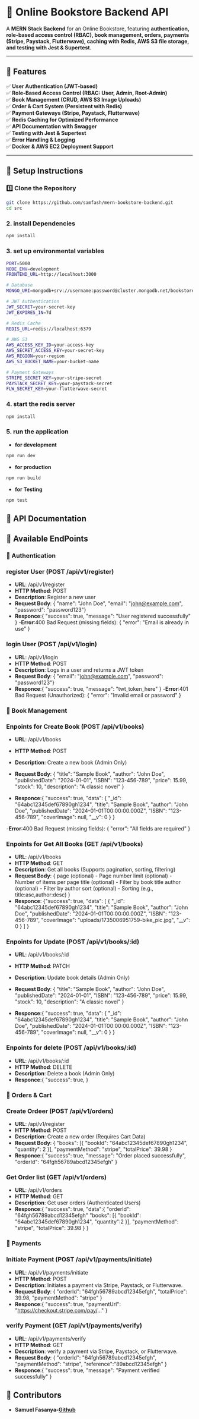 # 📒 Online Bookstore Backend API

A **MERN Stack Backend** for an Online Bookstore, featuring **authentication, role-based access control (RBAC), book management, orders, payments (Stripe, Paystack, Flutterwave), caching with Redis, AWS S3 file storage, and testing with Jest & Supertest**.

---

## **🚀 Features**
✅ **User Authentication (JWT-based)**  
✅ **Role-Based Access Control (RBAC: User, Admin, Root-Admin)**  
✅ **Book Management (CRUD, AWS S3 Image Uploads)**  
✅ **Order & Cart System (Persistent with Redis)**  
✅ **Payment Gateways (Stripe, Paystack, Flutterwave)**  
✅ **Redis Caching for Optimized Performance**  
✅ **API Documentation with Swagger**  
✅ **Testing with Jest & Supertest**  
✅ **Error Handling & Logging**  
✅ **Docker & AWS EC2 Deployment Support**  

---

## **📌 Setup Instructions**
### **1️⃣ Clone the Repository**
```bash
git clone https://github.com/samfash/mern-bookstore-backend.git
cd src
```

### **2. install Dependencies**
```bash
npm install
```
### **3. set up environmental variables**
```bash
PORT=5000
NODE_ENV=development
FRONTEND_URL=http://localhost:3000

# Database
MONGO_URI=mongodb+srv://username:password@cluster.mongodb.net/bookstore

# JWT Authentication
JWT_SECRET=your-secret-key
JWT_EXPIRES_IN=7d

# Redis Cache
REDIS_URL=redis://localhost:6379

# AWS S3
AWS_ACCESS_KEY_ID=your-access-key
AWS_SECRET_ACCESS_KEY=your-secret-key
AWS_REGION=your-region
AWS_S3_BUCKET_NAME=your-bucket-name

# Payment Gateways
STRIPE_SECRET_KEY=your-stripe-secret
PAYSTACK_SECRET_KEY=your-paystack-secret
FLW_SECRET_KEY=your-flutterwave-secret
```
### **4. start the redis server**
```bash
npm install
```
### **5. run the application**
- **for development**
```bash
npm run dev
```
- **for production**
```bash
npm run build
```
- **for Testing**
```bash
npm test
```
## **📌 API Documentation**

## **📌 Available EndPoints**
### **📌 Authentication**
### **register User (POST /api/v1/register)**
- **URL**: /api/v1/register
- **HTTP Method**: POST
- **Description**: Register a new user
- **Request Body**: {
    "name": "John Doe",
    "email": "john@example.com",
    "password": "password123"}
- **Responce**:{
    "success": true,
    "message": "User registered successfully"
}
-**Error**:400 Bad Request (missing fields):
            {
            "error": "Email is already in use"
            }

### **login User (POST /api/v1/login)**
- **URL**: /api/v1/login
- **HTTP Method**: POST
- **Description**:  Logs in a user and returns a JWT token
- **Request Body**: {
    "email": "john@example.com",
    "password": "password123"}
- **Responce**:{
    "success": true,
    "message": "twt_token_here"
}
-**Error**:401 Bad Request (Unauthorized):
            {
            "error": "Invalid email or password"
            }

### **📌 Book Management**
### **Enpoints for Create Book (POST /api/v1/books)**
- **URL**: /api/v1/books
- **HTTP Method**: POST
- **Description**: Create a new book (Admin Only)
- **Request Body**: {
  "title": "Sample Book",
  "author": "John Doe",
  "publishedDate": "2024-01-01",
  "ISBN": "123-456-789",
  "price": 15.99,
  "stock": 10,
  "description": "A classic novel"
}

- **Responce**:{
  "success": true,
  "data": {
    "_id": "64abc12345def67890gh1234",
    "title": "Sample Book",
    "author": "John Doe",
    "publishedDate": "2024-01-01T00:00:00.000Z",
    "ISBN": "123-456-789",
    "coverImage": null,
    "__v": 0
  }
}

-**Error**:400 Bad Request (missing fields):
            {
            "error": "All fields are required"
            }

### **Enpoints for Get All Books (GET /api/v1/books)**
- **URL**: /api/v1/books
- **HTTP Method**: GET
- **Description**: Get all books (Supports pagination, sorting, filtering)
- **Request Body**: {
    page (optional) - Page number
    limit (optional) - Number of items per page
    title (optional) - Filter by book title
    author (optional) - Filter by author
    sort (optional) - Sorting (e.g., title:asc,author:desc)
}
- **Responce**: {"success": true,
                        "data": [
                            {
                            "_id": "64abc12345def67890gh1234",
                            "title": "Sample Book",
                            "author": "John Doe",
                            "publishedDate": "2024-01-01T00:00:00.000Z",
                            "ISBN": "123-456-789",
                            "coverImage": "uploads/1735006951759-bike_pic.jpg",
                            "__v": 0
                            }
                        ]
                    }

### **Enpoints for Update (POST /api/v1/books/:id)**
- **URL**: /api/v1/books/:id
- **HTTP Method**: PATCH
- **Description**: Update book details (Admin Only)
- **Request Body**: {
  "title": "Sample Book",
  "author": "John Doe",
  "publishedDate": "2024-01-01",
  "ISBN": "123-456-789",
  "price": 15.99,
  "stock": 10,
  "description": "A classic novel"
}

- **Responce**:{
  "success": true,
  "data": {
    "_id": "64abc12345def67890gh1234",
    "title": "Sample Book",
    "author": "John Doe",
    "publishedDate": "2024-01-01T00:00:00.000Z",
    "ISBN": "123-456-789",
    "coverImage": null,
    "__v": 0
  }
}

### **Enpoints for delete (POST /api/v1/books/:id)**
- **URL**: /api/v1/books/:id
- **HTTP Method**: DELETE
- **Description**: Delete a book (Admin Only)
- **Responce**:{
    "success": true,
}

### **📌 Orders & Cart**
### **Create Ordeer (POST /api/v1/orders)**
- **URL**: /api/v1/register
- **HTTP Method**: POST
- **Description**: Create a new order (Requires Cart Data)
- **Request Body**: {
    "books": [{ "bookId": "64abc12345def67890gh1234", "quantity": 2 }],
  "paymentMethod": "stripe",
  "totalPrice": 39.98
}
- **Responce**:{
    "success": true,
    "message": "Order placed successfully",
    "orderId": "64fgh56789abcd12345efgh"
}

### **Get Order list (GET /api/v1/orders)**
- **URL**: /api/v1/orders
- **HTTP Method**: GET
- **Description**: Get user orders (Authenticated Users)
- **Responce**:{
    "success": true,
    "data":{
        "orderId": "64fgh56789abcd12345efgh"
         "books": [{ "bookId": "64abc12345def67890gh1234", "quantity":2 }],
  "paymentMethod": "stripe",
  "totalPrice": 39.98
    }
}

### **📌 Payments**
### **Initiate Payment (POST /api/v1/payments/initiate)**
- **URL**: /api/v1/payments/initiate
- **HTTP Method**: POST
- **Description**: Initiates a payment via Stripe, Paystack, or Flutterwave.
- **Request Body**: {
    "orderId": "64fgh56789abcd12345efgh",
    "totalPrice": 39.98,
    "paymentMethod": "stripe"
}
- **Responce**:{
    "success": true,
    "paymentUrl": "https://checkout.stripe.com/pay/..."
}

### **verify Payment (GET /api/v1/payments/verify)**
- **URL**: /api/v1/payments/verify
- **HTTP Method**: GET
- **Description**: verify a payment via Stripe, Paystack, or Flutterwave.
- **Request Body**: {
    "orderId": "64fgh56789abcd12345efgh",
    "paymentMethod": "stripe",
    "reference":"89abcd12345efgh"
}
- **Responce**:{
    "success": true,
    "message": "Payment verified successfully"
}

## **📌 Contributors**
- **Samuel Fasanya-[Github](https://github.com/samfash)**




